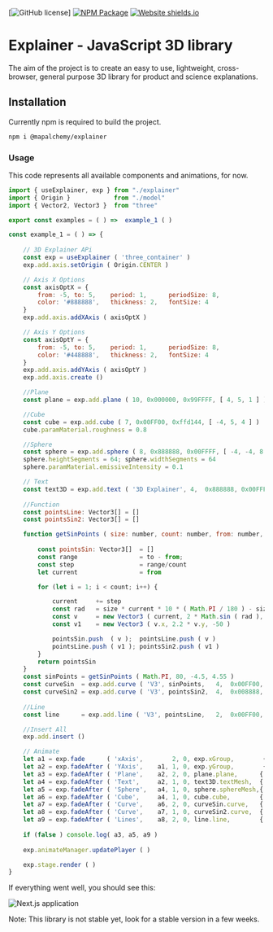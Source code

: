 [![GitHub license](https://img.shields.io/badge/license-MIT-blue.svg)]
[![NPM Package][npm]][npm-url]
[![Website shields.io](https://img.shields.io/website-up-down-green-red/http/shields.io.svg)](https://mathdoc.mapalchemy.com/)

# Explainer - JavaScript 3D library

The aim of the project is to create an easy to use, lightweight, cross-browser, general purpose 3D library for product and science explanations. 

## Installation

Currently npm is required to build the project.

```bash
npm i @mapalchemy/explainer
```

### Usage ###

This code represents all available components and animations, for now.

```javascript
import { useExplainer, exp } from "./explainer"
import { Origin }            from "./model"
import { Vector2, Vector3 }  from "three"

export const examples = ( ) =>  example_1 ( )

const example_1 = ( ) => {
    
    // 3D Explainer APi 
    const exp = useExplainer ( 'three_container' )
    exp.add.axis.setOrigin ( Origin.CENTER )

    // Axis X Options
    const axisOptX = {
        from: -5, to: 5,    period: 1,      periodSize: 8,
        color: '#888888',   thickness: 2,   fontSize: 4
    }
	exp.add.axis.addXAxis ( axisOptX )

    // Axis Y Options
    const axisOptY = { 
        from: -5, to: 5,    period: 1,      periodSize: 8,
        color: '#448888',   thickness: 2,   fontSize: 4
    }
    exp.add.axis.addYAxis ( axisOptY )
	exp.add.axis.create ()

    //Plane
    const plane = exp.add.plane ( 10, 0x000000, 0x99FFFF, [ 4, 5, 1 ] )    

    //Cube
    const cube = exp.add.cube ( 7, 0x00FF00, 0xffd144, [ -4, 5, 4 ] )
    cube.paramMaterial.roughness = 0.8

    //Sphere
    const sphere = exp.add.sphere ( 8, 0x888888, 0x00FFFF, [ -4, -4, 8 ] )
    sphere.heightSegments = 64; sphere.widthSegments = 64
    sphere.paramMaterial.emissiveIntensity = 0.1    

    // Text 
    const text3D = exp.add.text ( '3D Explainer', 4,  0x888888, 0x00FFFF, [ 4, -4.5, 0 ] )
    
    //Function
    const pointsLine: Vector3[] = []
    const pointsSin2: Vector3[] = []

    function getSinPoints ( size: number, count: number, from: number, to: number ) {
        
        const pointsSin: Vector3[]  = []
        const range                 = to - from; 
        const step                  = range/count
        let current                 = from

        for (let i = 1; i < count; i++) {

            current     += step            
            const rad   = size * current * 10 * ( Math.PI / 180 ) - size
            const v     = new Vector3 ( current, 2 * Math.sin ( rad ), 0  )
            const v1    = new Vector3 ( v.x, 2.2 * v.y, -50 )

            pointsSin.push  ( v );  pointsLine.push ( v )
            pointsLine.push ( v1 ); pointsSin2.push ( v1 )
        }
        return pointsSin        
    }
    const sinPoints = getSinPoints ( Math.PI, 80, -4.5, 4.55 )
    const curveSin  = exp.add.curve ( 'V3', sinPoints,   4,  0x00FF00, 0xffd144, )
    const curveSin2 = exp.add.curve ( 'V3', pointsSin2,  4,  0x008888, 0x000000, )
 
    //Line
    const line      = exp.add.line ( 'V3', pointsLine,   2,  0x00FF00, 0xffd144, )

    //Insert All
    exp.add.insert ()

    // Animate 
    let a1 = exp.fade      ( 'xAxis',        2, 0, exp.xGroup,        { x: -10, y: 0, z: 0 }, { x: 0, y: 0, z: 0 },   { from: 0, to: 1 } )
    let a2 = exp.fadeAfter ( 'YAxis',    a1, 1, 0, exp.yGroup,        { x: 0, y: -10, z: 0 }, { x: 0, y: 0, z: 0 },   { from: 0, to: 1 } )
    let a3 = exp.fadeAfter ( 'Plane',    a2, 2, 0, plane.plane,      { x: 6, y: 6, z: 0 },   { x: 4, y: 5, z: 1 },   { from: 0, to: 1 } )
    let a4 = exp.fadeAfter ( 'Text',     a2, 1, 0, text3D.textMesh,  { x: 6, y: -6, z: 0 },  { x: 4, y: -4.5, z: 0 },{ from: 0, to: 1 } )
    let a5 = exp.fadeAfter ( 'Sphere',   a4, 1, 0, sphere.sphereMesh,{ x: -6, y: -6, z: 0 }, { x: -4, y: -4, z: 8 }, { from: 0, to: 1 } )
    let a6 = exp.fadeAfter ( 'Cube',     a4, 1, 0, cube.cube,        { x: -6, y: 6, z: 0 },  { x: -4, y: 5, z: 4 },  { from: 0, to: 1 } )
    let a7 = exp.fadeAfter ( 'Curve',    a6, 2, 0, curveSin.curve,   { x: 0, y: 0, z: 0 },   { x: 0, y: 0, z: 0 },   { from: 0, to: 1 } )
    let a8 = exp.fadeAfter ( 'Curve',    a7, 1, 0, curveSin2.curve,  { x: 0, y: 0, z: 0 },   { x: 0, y: 0, z: 0 },   { from: 0, to: 1 } )
    let a9 = exp.fadeAfter ( 'Lines',    a8, 2, 0, line.line,        { x: 0, y: 0, z: 0 },   { x: 0, y: 0, z: 0 },   { from: 0, to: 1 } )
    
    if (false ) console.log( a3, a5, a9 ) 
    
    exp.animateManager.updatePlayer ( )

    exp.stage.render ( )
}
```

If everything went well, you should see this:

![Next.js application](https://mathdoc.mapalchemy.com/logo_big.png)

Note: This library is not stable yet, look for a stable version in a few weeks.



[npm]: https://img.shields.io/npm/v/@mapalchemy/explainer
[npm-url]: https://www.npmjs.com/package/@mapalchemy/explainer
[build-size]: https://badgen.net/bundlephobia/minzip/@mapalchemy/explainer
[build-size-url]: https://bundlephobia.com/result?p=@mapalchemy/explainer